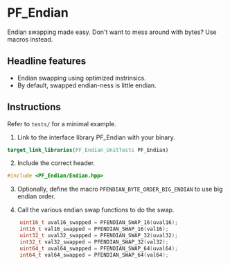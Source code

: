 PF_Endian
======

Endian swapping made easy. Don't want to mess around with bytes? Use macros instead.

## Headline features

* Endian swapping using optimized instrinsics.
* By default, swapped endian-ness is little endian.

## Instructions

Refer to `tests/` for a minimal example.

1. Link to the interface library PF_Endian with your binary.

```CMake
target_link_libraries(PF_Endian_UnitTests PF_Endian)
```

2. Include the correct header.

```cpp
#include <PF_Endian/Endian.hpp>
```

3. Optionally, define the macro `PFENDIAN_BYTE_ORDER_BIG_ENDIAN` to use big endian order.

4. Call the various endian swap functions to do the swap.

```cpp
    uint16_t uval16_swapped = PFENDIAN_SWAP_16(uval16);
    int16_t val16_swapped = PFENDIAN_SWAP_16(val16);
    uint32_t uval32_swapped = PFENDIAN_SWAP_32(uval32);
    int32_t val32_swapped = PFENDIAN_SWAP_32(val32);
    uint64_t uval64_swapped = PFENDIAN_SWAP_64(uval64);
    int64_t val64_swapped = PFENDIAN_SWAP_64(val64);
```
